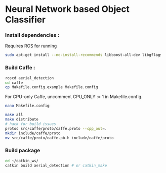 # Neural Network based Object Classifier

### Install dependencies : 

Requires ROS for running

```bash
sudo apt-get install --no-install-recommends libboost-all-dev libgflags-dev libgoogle-glog-dev liblmdb-dev libprotobuf-dev libleveldb-dev libsnappy-dev libhdf5-serial-dev protobuf-compiler libatlas-base-dev
```
### Build Caffe : 

```bash
roscd aerial_detection
cd caffe
cp Makefile.config.example Makefile.config
```
For CPU-only Caffe, uncomment CPU_ONLY := 1 in Makefile.config. 
```bash
nano Makefile.config
```
```bash
make all
make distribute
# hack for build issues
protoc src/caffe/proto/caffe.proto --cpp_out=.
mkdir include/caffe/proto
mv src/caffe/proto/caffe.pb.h include/caffe/proto
```

### Build package
```bash
cd ~/catkin_ws/
catkin build aerial_detection # or catkin_make
```
